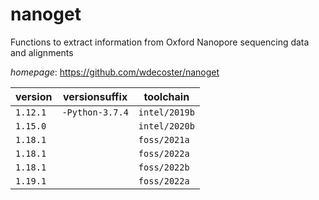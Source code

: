 # nanoget

Functions to extract information from Oxford Nanopore sequencing data and alignments

*homepage*: <https://github.com/wdecoster/nanoget>

version | versionsuffix | toolchain
--------|---------------|----------
``1.12.1`` | ``-Python-3.7.4`` | ``intel/2019b``
``1.15.0`` |  | ``intel/2020b``
``1.18.1`` |  | ``foss/2021a``
``1.18.1`` |  | ``foss/2022a``
``1.18.1`` |  | ``foss/2022b``
``1.19.1`` |  | ``foss/2022a``
